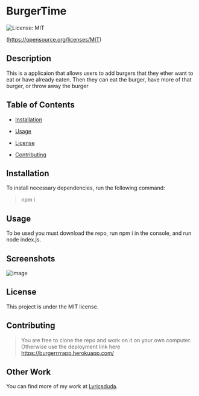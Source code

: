 

# BurgerTime

![License: MIT](https://img.shields.io/badge/License-MIT-blue.svg)

(https://opensource.org/licenses/MIT)

## Description
This is a applicaion that allows users to add burgers that they ether want to eat or have already eaten. Then they can eat the burger, have more of that burger, or throw away the burger 

## Table of Contents

* [Installation](#installation)

* [Usage](#usage)
         
 * [License](#license)
        
* [Contributing](#contributing)
 
## Installation

To install necessary dependencies, run the following command:

> npm i

## Usage

To be used you must download the repo, run npm i in the console, and run node index.js.

## Screenshots

![image](https://user-images.githubusercontent.com/70404735/96657485-561bd080-1310-11eb-84a8-f3f9b18e0e36.png)

## License

This project is under the MIT license.

## Contributing
        
> You are free to clone the repo and work on it on your own computer.
> Otherwise use the deployment link here
https://burgerrrrapp.herokuapp.com/

## Other Work

You can find more of my work at [Lyricsduda](https://github.com/Lyricsduda).
